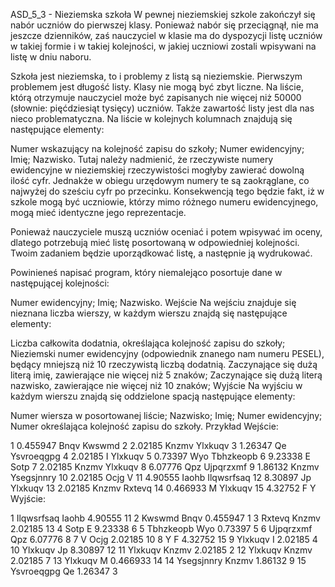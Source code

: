 ASD_5_3 - Nieziemska szkoła
W pewnej nieziemskiej szkole zakończył się nabór uczniów do pierwszej klasy. Ponieważ nabór się przeciągnął, nie ma jeszcze dzienników, zaś nauczyciel w klasie ma do dyspozycji listę uczniów w takiej formie i w takiej kolejności, w jakiej uczniowi zostali wpisywani na listę w dniu naboru.

Szkoła jest nieziemska, to i problemy z listą są nieziemskie. Pierwszym problemem jest długość listy. Klasy nie mogą być zbyt liczne. Na liście, którą otrzymuje nauczyciel może być zapisanych nie więcej niż 50000 (słownie: pięćdziesiąt tysięcy) uczniów. Także zawartość listy jest dla nas nieco problematyczna. Na liście w kolejnych kolumnach znajdują się następujące elementy:

Numer wskazujący na kolejność zapisu do szkoły;
Numer ewidencyjny;
Imię;
Nazwisko.
Tutaj należy nadmienić, że rzeczywiste numery ewidencyjne w nieziemskiej rzeczywistości mogłyby zawierać dowolną ilość cyfr. Jednakże w obiegu urzędowym numery te są zaokrąglane, co najwyżej do sześciu cyfr po przecinku. Konsekwencją tego będzie fakt, iż w szkole mogą być uczniowie, którzy mimo różnego numeru ewidencyjnego, mogą mieć identyczne jego reprezentacje.

Ponieważ nauczyciele muszą uczniów oceniać i potem wpisywać im oceny, dlatego potrzebują mieć listę posortowaną w odpowiedniej kolejności. Twoim zadaniem będzie uporządkować listę, a następnie ją wydrukować.

Powinieneś napisać program, który niemalejąco posortuje dane w następującej kolejności:

Numer ewidencyjny;
Imię;
Nazwisko.
Wejście
Na wejściu znajduje się nieznana liczba wierszy, w każdym wierszu znajdą się następujące elementy:

Liczba całkowita dodatnia, określająca kolejność zapisu do szkoły;
Nieziemski numer ewidencyjny (odpowiednik znanego nam numeru PESEL), będący mniejszą niż 10 rzeczywistą liczbą dodatnią.
Zaczynające się dużą literą imię, zawierające nie więcej niż 5 znaków;
Zaczynające się dużą literą nazwisko, zawierające nie więcej niż 10 znaków;
Wyjście
Na wyjściu w każdym wierszu znajdą się oddzielone spacją następujące elementy:

Numer wiersza w posortowanej liście;
Nazwisko;
Imię;
Numer ewidencyjny;
Numer określająca kolejność zapisu do szkoły.
Przykład
Wejście:

1 0.455947 Bnqv Kwswmd
2 2.02185 Knzmv Ylxkuqv
3 1.26347 Qe Ysvroeqgpg
4 2.02185 I Ylxkuqv
5 0.73397 Wyo Tbhzkeopb
6 9.23338 E Sotp
7 2.02185 Knzmv Ylxkuqv
8 6.07776 Qpz Ujpqrzxmf
9 1.86132 Knzmv Ysegsjnnry
10 2.02185 Ocjg V
11 4.90555 Iaohb Ilqwsrfsaq
12 8.30897 Jp Ylxkuqv
13 2.02185 Knzmv Rxtevq
14 0.466933 M Ylxkuqv
15 4.32752 F Y
Wyjście:

1 Ilqwsrfsaq Iaohb 4.90555 11
2 Kwswmd Bnqv 0.455947 1
3 Rxtevq Knzmv 2.02185 13
4 Sotp E 9.23338 6
5 Tbhzkeopb Wyo 0.73397 5
6 Ujpqrzxmf Qpz 6.07776 8
7 V Ocjg 2.02185 10
8 Y F 4.32752 15
9 Ylxkuqv I 2.02185 4
10 Ylxkuqv Jp 8.30897 12
11 Ylxkuqv Knzmv 2.02185 2
12 Ylxkuqv Knzmv 2.02185 7
13 Ylxkuqv M 0.466933 14
14 Ysegsjnnry Knzmv 1.86132 9
15 Ysvroeqgpg Qe 1.26347 3